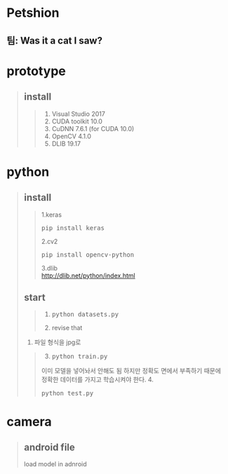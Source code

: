 Petshion
===
팀: Was it a cat I saw?
---
# prototype
>## install
>>1. Visual Studio 2017
>>2. CUDA toolkit 10.0
>>3. CuDNN 7.6.1 (for CUDA 10.0)
>>4. OpenCV 4.1.0
>>5. DLIB 19.17

# python
> 
>## install
>>1.keras
>><pre>pip install keras</pre>
>>2.cv2
>><pre>pip install opencv-python</pre>
>>3.dlib<br>
>>http://dlib.net/python/index.html
>## start
>>1. <pre>python datasets.py</pre>
>>2. revise that
> 1. 파일 형식을 jpg로
>>3. <pre>python train.py</pre>
>> 이미 모델을 넣어놔서 안해도 됨 하지만 정확도 면에서 부족하기 때문에 정확한 데이터를 가지고
>>학습시켜야 한다. 
>>4. <pre>python test.py</pre>
>

# camera
>## android file
>load model in adnroid
